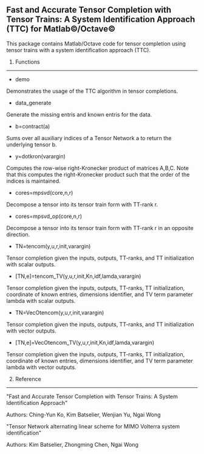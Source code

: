 Fast and Accurate Tensor Completion with Tensor Trains: A System Identification Approach (TTC) for Matlab&copy;/Octave&copy;
--------------------------------------------------------------------------------------------------

This package contains Matlab/Octave code for tensor completion using tensor trains with a system identification approach (TTC).


1. Functions
------------

* demo

Demonstrates the usage of the TTC algorithm in tensor completions. 

* data_generate

Generate the missing entris and known entris for the data.

* b=contract(a)

Sums over all auxiliary indices of a Tensor Network a to return the underlying tensor b.

* y=dotkron(varargin)

Computes the row-wise right-Kronecker product of matrices A,B,C. Note that this computes the right-Kronecker product such that the order of the indices is maintained.

* cores=mpsvd(core,n,r)

Decompose a tensor into its tensor train form with TT-rank r.

* cores=mpsvd_op(core,n,r)

Decompose a tensor into its tensor train form with TT-rank r in an opposite direction.

* TN=tencom(y,u,r,init,varargin)

Tensor completion given the inputs, outputs, TT-ranks, and TT initialization with scalar outputs.

* [TN,e]=tencom_TV(y,u,r,init,Kn,idf,lamda,varargin)

Tensor completion given the inputs, outputs, TT-ranks, TT initialization, coordinate of known entries, dimensions identifier, and TV term parameter lambda with scalar outputs.

* TN=VecOtencom(y,u,r,init,varargin)

Tensor completion given the inputs, outputs, TT-ranks, and TT initialization with vector outputs.

* [TN,e]=VecOtencom_TV(y,u,r,init,Kn,idf,lamda,varargin)

Tensor completion given the inputs, outputs, TT-ranks, TT initialization,  coordinate of known entries, dimensions identifier, and TV term parameter lambda with vector outputs.

2. Reference
------------
"Fast and Accurate Tensor Completion with Tensor Trains: A System Identification Approach"

Authors: Ching-Yun Ko, Kim Batselier, Wenjian Yu, Ngai Wong


"Tensor Network alternating linear scheme for MIMO Volterra system identification"

Authors: Kim Batselier, Zhongming Chen, Ngai Wong
